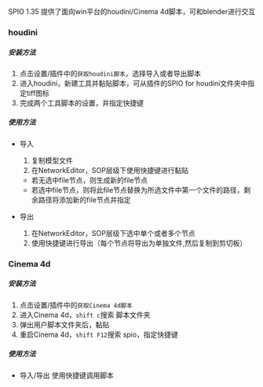SPIO 1.35 提供了面向win平台的houdini/Cinema 4d脚本，可和blender进行交互

### houdini

##### 安装方法

1. 点击设置/插件中的`获取houdini脚本`，选择导入或者导出脚本
2. 进入houdini，新建工具并黏贴脚本，可从插件的SPIO for houdini文件夹中指定tiff图标
3. 完成两个工具脚本的设置，并指定快捷键

##### 使用方法
+ 导入
  1. 复制模型文件
  2. 在NetworkEditor，SOP层级下使用快捷键进行黏贴
    + 若无选中file节点，则生成新的file节点
    + 若选中file节点，则将此file节点替换为所选文件中第一个文件的路径，剩余路径将添加新的file节点并指定

+ 导出
  1. 在NetworkEditor，SOP层级下选中单个或者多个节点
  2. 使用快捷键进行导出（每个节点将导出为单独文件,然后复制到剪切板）


### Cinema 4d

##### 安装方法

1. 点击设置/插件中的`获取Cinema 4d脚本`
2. 进入Cinema 4d，`shift c`搜索 脚本文件夹 
3. 弹出用户脚本文件夹后，黏贴
4. 重启Cinema 4d，`shift F12`搜索 spio，指定快捷键

##### 使用方法
+ 导入/导出
使用快捷键调用脚本